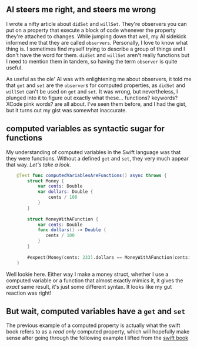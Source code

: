 ## AI steers me right, and steers me wrong 
I wrote a nifty article about `didSet` and `willSet`.  They're observers you can put on a property that execute a block of code whenever the property they're attached to changes.  While jumping down that well, my AI sidekick informed me that they are called `observers`.  Personally, I love to know what thing is.  I sometimes find myself trying to describe a group of things and I don't have the word for them.  `didSet` and `willSet` aren't really functions but I need to mention them in tandem, so having the term `observer` is quite useful.

As useful as the ole' AI was with enlightening me about observers, it told me that `get` and `set` are the `observer`s for computed properties, as `didSet` and `willSet` can't be used on `get` and `set`.  It was wrong, but nevertheless, I plunged into it to figure out exactly what these... functions? keywords? XCode pink words? are all about.  I've seen them before, and I had the gist, but it turns out my gist was somewhat inaccurate.

## computed variables as syntactic sugar for functions
My understanding of computed variables in the Swift language was that they were functions.  Without a defined `get` and `set`, they very much appear that way.  _Let's take a look._

``` swift
    @Test func computedVariablesAreFunctions() async throws {
        struct Money {
            var cents: Double
            var dollars: Double {
                cents / 100
            }
        }
        
        struct MoneyWithAFunction {
            var cents: Double
            func dollars() -> Double {
               cents / 100
            }
        }
        
        #expect(Money(cents: 233).dollars == MoneyWithAFunction(cents: 233).dollars())
    }
```

Well lookie here.  Either way I make a money struct, whether I use a computed variable or a function that almost exactly mimics it, it gives the _exact_ same result, it's just some different syntax.  It looks like my gut reaction was right!

## But wait, computed variables have a `get` and `set`
The previous example of a computed property is actually what the swift book refers to as a _read only_ computed property, which will hopefully make sense after going through the following example I lifted from the  [swift book](https://docs.swift.org/swift-book/documentation/the-swift-programming-language/properties/#Computed-Properties)

